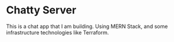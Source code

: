 # Chatty Server

This is a chat app that I am building. Using MERN Stack, and some infrastructure technologies like Terraform.
